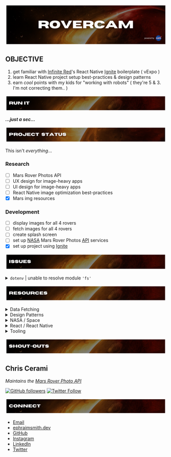 ![project's section banner](./assets/readme/readme_title.png)

## **OBJECTIVE**

1. get familiar with [Infinite Red](https://infinite.red/)'s React Native [Ignite](https://github.com/infinitered/ignite) boilerplate ( vExpo )
2. learn React Native project setup best-practices & design patterns
3. earn _cool_ points with my kids for "working with robots" ( they're 5 & 3. I'm not correcting them.. )

![rovercam run-it section](./assets/readme/readme_run-it.png)

**_...just a sec..._**

![rovercam project status section](./assets/readme/readme_status.png)

This isn't _everything_...

### **Research**

- [ ] Mars Rover Photos API
- [ ] UX design for image-heavy apps
- [ ] UI design for image-heavy apps
- [ ] React Native image optimization best-practices
- [x] Mars img resources

### **Development**

- [ ] display images for all 4 rovers
- [ ] fetch images for all 4 rovers
- [ ] create splash screen
- [ ] set up [NASA](https://api.nasa.gov/#mars-rover-photos) Mars Rover Photos [API](https://github.com/chrisccerami/mars-photo-api) services
- [x] set up project using [Ignite](https://github.com/infinitered/ignite)

![rovercam issues section](./assets/readme/readme_issues.png)

<details>
<summary><code>dotenv</code> | unable to resolve module <code>'fs'</code></summary>

### **_PROBLEM_**

```reactnative
Unable to resolve module fs from /Users/eph/_repos/m-spacer/node_modules/dotenv/lib/main.js: fs could not be found within the project or in these directories: node_modules
```

### **_CAUSE_**

- _`fs` doesn't exist in React Native ( deep-dive )_

### **_SOUTION_**

- route 3rd-party API calls through server where keys/secrets are stored (prevents sensitive info getting jacked in transit)

- React Native pgks for handling config/environment variables:
  - [react-native-dotenv](https://github.com/goatandsheep/react-native-dotenv) | [react-native-config](https://github.com/luggit/react-native-config)

</details>

![rovercam resources section](./assets/readme/readme_resources.png)

<details>
<summary>Data Fetching</summary>

- [AXIOS](https://github.com/axios/axios#axios)

</details>

<details>
<summary>Design Patterns</summary>

- Shopify's React Native [styling workflow](https://shopify.engineering/5-ways-to-improve-your-react-native-styling-workflow)

</details>

<details>
<summary>NASA / Space</summary>

- NASA [API Portal](https://api.nasa.gov/)

- [mars.nasa.gov](https://mars.nasa.gov/)

</details>

<details>
<summary>React / React Native</summary>

- [stack navigator](https://reactnavigation.org/docs/4.x/hello-react-navigation#creating-a-stack-navigator)
- [vector icons](https://icons.expo.fyi/)
- [styling](https://reactnative.dev/docs/style)
- [component lifecycles](https://projects.wojtekmaj.pl/react-lifecycle-methods-diagram/)
- [Storing Sensitive Info](https://reactnative.dev/docs/security#storing-sensitive-info)
  - [react-native-dotenv](https://github.com/goatandsheep/react-native-dotenv)
  - [react-native-config](https://github.com/luggit/react-native-config)

</details>

<details>
<summary>Tooling</summary>

- Infinite Red | [Ignite](https://github.com/infinitered/ignite) React Native boilerplate
- [npm / yarn comparison](https://classic.yarnpkg.com/en/docs/migrating-from-npm#toc-cli-commands-comparison)

</details>

![rovercam shout-outs section](./assets/readme/readme_shout-outs.png)

## **Chris Cerami**

_Maintains the [Mars Rover Photo API](https://github.com/chrisccerami/mars-photo-api)_

[![GitHub followers](https://img.shields.io/github/followers/chrisccerami?label=Follow&style=social)](https://github.com/chrisccerami)
[![Twitter Follow](https://img.shields.io/twitter/follow/chrisccerami?label=Follow&style=social)](https://twitter.com/chrisccerami)

![connect with ephraim smith graphic](./assets/readme/readme_connect.png)

- [Email](mailto:github@modevx.com)
- [ephraimsmith.dev](https://ephraimsmith.dev)
- [GitHub](https://github.com/ephraimsmithdev)
- [Instagram](https://instagram.com/ephraimsmithdev)
- [LinkedIn](https://linkedin.com/in/ephraimsmithdev)
- [Twitter](https://twitter.com/ephraimsmithdev)

